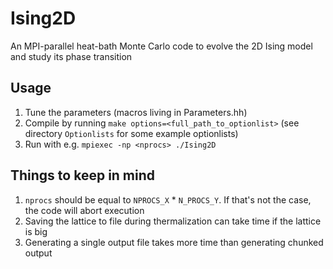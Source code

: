 # Ising2D
An MPI-parallel heat-bath Monte Carlo code to evolve the 2D Ising model and study its phase transition

## Usage
1. Tune the parameters (macros living in Parameters.hh)
2. Compile by running `make options=<full_path_to_optionlist>` (see directory `Optionlists` for some example optionlists)
3. Run with e.g. `mpiexec -np <nprocs> ./Ising2D`

## Things to keep in mind
1. `nprocs` should be equal to `NPROCS_X` * `N_PROCS_Y`. If that's not the case, the code will abort execution
2. Saving the lattice to file during thermalization can take time if the lattice is big
3. Generating a single output file takes more time than generating chunked output
